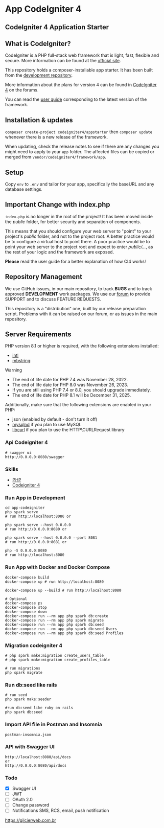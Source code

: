 # App CodeIgniter 4

## CodeIgniter 4 Application Starter

## What is CodeIgniter?

CodeIgniter is a PHP full-stack web framework that is light, fast, flexible and secure.
More information can be found at the [official site](https://codeigniter.com).

This repository holds a composer-installable app starter.
It has been built from the
[development repository](https://github.com/codeigniter4/CodeIgniter4).

More information about the plans for version 4 can be found in [CodeIgniter 4](https://forum.codeigniter.com/forumdisplay.php?fid=28) on the forums.

You can read the [user guide](https://codeigniter.com/user_guide/)
corresponding to the latest version of the framework.

## Installation & updates

`composer create-project codeigniter4/appstarter` then `composer update` whenever
there is a new release of the framework.

When updating, check the release notes to see if there are any changes you might need to apply
to your `app` folder. The affected files can be copied or merged from
`vendor/codeigniter4/framework/app`.

## Setup

Copy `env` to `.env` and tailor for your app, specifically the baseURL
and any database settings.

## Important Change with index.php

`index.php` is no longer in the root of the project! It has been moved inside the *public* folder,
for better security and separation of components.

This means that you should configure your web server to "point" to your project's *public* folder, and
not to the project root. A better practice would be to configure a virtual host to point there. A poor practice would be to point your web server to the project root and expect to enter *public/...*, as the rest of your logic and the
framework are exposed.

**Please** read the user guide for a better explanation of how CI4 works!

## Repository Management

We use GitHub issues, in our main repository, to track **BUGS** and to track approved **DEVELOPMENT** work packages.
We use our [forum](http://forum.codeigniter.com) to provide SUPPORT and to discuss
FEATURE REQUESTS.

This repository is a "distribution" one, built by our release preparation script.
Problems with it can be raised on our forum, or as issues in the main repository.

## Server Requirements

PHP version 8.1 or higher is required, with the following extensions installed:

- [intl](http://php.net/manual/en/intl.requirements.php)
- [mbstring](http://php.net/manual/en/mbstring.installation.php)

> [!WARNING]
> - The end of life date for PHP 7.4 was November 28, 2022.
> - The end of life date for PHP 8.0 was November 26, 2023.
> - If you are still using PHP 7.4 or 8.0, you should upgrade immediately.
> - The end of life date for PHP 8.1 will be December 31, 2025.

Additionally, make sure that the following extensions are enabled in your PHP:

- json (enabled by default - don't turn it off)
- [mysqlnd](http://php.net/manual/en/mysqlnd.install.php) if you plan to use MySQL
- [libcurl](http://php.net/manual/en/curl.requirements.php) if you plan to use the HTTP\CURLRequest library

### Api Codeigniter 4

```shell
# swagger ui
http://0.0.0.0:8080/swagger
```

### Skills
- [PHP](https://www.php.net/)
- [Codeigniter 4](https://codeigniter.com/)

### Run App in Development
```shell
cd app-codeigniter
php spark serve
# run http://localhost:8080 or

php spark serve --host 0.0.0.0
# run http://0.0.0.0:8080 or

php spark serve --host 0.0.0.0 --port 8081
# run http://0.0.0.0:8081 or

php -S 0.0.0.0:8080
# run http://localhost:8080

```

### Run App with Docker and Docker Compose

```shell
docker-compose build
docker-compose up # run http://localhost:8080
 
docker-compose up --build # run http://localhost:8080

# Optional
docker-compose ps
docker-compose stop
docker-compose down
docker-compose run --rm app php spark db:create
docker-compose run --rm app php spark migrate
docker-compose run --rm app php spark db:seed 
docker-compose run --rm app php spark db:seed Users
docker-compose run --rm app php spark db:seed Profiles

```

### Migration codeigniter 4

```shell
# php spark make:migration create_users_table
# php spark make:migration create_profiles_table

# run migrations
php spark migrate

```

### Run db:seed like rails

```shell
# run seed
php spark make:seeder

#run db:seed like ruby on rails
php spark db:seed 

```

### Import API file in Postman and Insomnia
```text
postman-insomnia.json
```
### API with Swagger UI
```text
http://localhost:8080/api/docs
or
http://0.0.0.0:8080/api/docs
```

### Todo

* [X] Swagger UI
* [ ] JWT
* [ ] OAuth 2.0
* [ ] Change password
* [ ] Notifications SMS, RCS, email, push notification

https://gilcierweb.com.br
